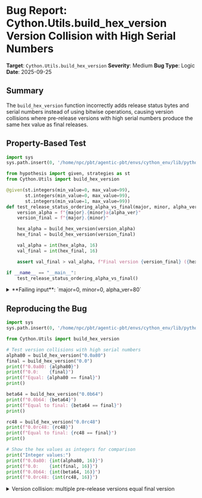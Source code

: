 # Bug Report: Cython.Utils.build_hex_version Version Collision with High Serial Numbers

**Target**: `Cython.Utils.build_hex_version`
**Severity**: Medium
**Bug Type**: Logic
**Date**: 2025-09-25

## Summary

The `build_hex_version` function incorrectly adds release status bytes and serial numbers instead of using bitwise operations, causing version collisions where pre-release versions with high serial numbers produce the same hex value as final releases.

## Property-Based Test

```python
import sys
sys.path.insert(0, '/home/npc/pbt/agentic-pbt/envs/cython_env/lib/python3.13/site-packages')

from hypothesis import given, strategies as st
from Cython.Utils import build_hex_version

@given(st.integers(min_value=0, max_value=99),
       st.integers(min_value=0, max_value=99),
       st.integers(min_value=1, max_value=99))
def test_release_status_ordering_alpha_vs_final(major, minor, alpha_ver):
    version_alpha = f"{major}.{minor}a{alpha_ver}"
    version_final = f"{major}.{minor}"

    hex_alpha = build_hex_version(version_alpha)
    hex_final = build_hex_version(version_final)

    val_alpha = int(hex_alpha, 16)
    val_final = int(hex_final, 16)

    assert val_final > val_alpha, f"Final version {version_final} ({hex_final}) should be greater than alpha {version_alpha} ({hex_alpha})"

if __name__ == "__main__":
    test_release_status_ordering_alpha_vs_final()
```

<details>

<summary>
**Failing input**: `major=0, minor=0, alpha_ver=80`
</summary>
```
Traceback (most recent call last):
  File "/home/npc/pbt/agentic-pbt/worker_/25/hypo.py", line 23, in <module>
    test_release_status_ordering_alpha_vs_final()
    ~~~~~~~~~~~~~~~~~~~~~~~~~~~~~~~~~~~~~~~~~~~^^
  File "/home/npc/pbt/agentic-pbt/worker_/25/hypo.py", line 8, in test_release_status_ordering_alpha_vs_final
    st.integers(min_value=0, max_value=99),
            ^^^
  File "/home/npc/pbt/agentic-pbt/envs/cython_env/lib/python3.13/site-packages/hypothesis/core.py", line 2124, in wrapped_test
    raise the_error_hypothesis_found
  File "/home/npc/pbt/agentic-pbt/worker_/25/hypo.py", line 20, in test_release_status_ordering_alpha_vs_final
    assert val_final > val_alpha, f"Final version {version_final} ({hex_final}) should be greater than alpha {version_alpha} ({hex_alpha})"
           ^^^^^^^^^^^^^^^^^^^^^
AssertionError: Final version 0.0 (0x000000F0) should be greater than alpha 0.0a80 (0x000000F0)
Falsifying example: test_release_status_ordering_alpha_vs_final(
    major=0,
    minor=0,
    alpha_ver=80,
)
```
</details>

## Reproducing the Bug

```python
import sys
sys.path.insert(0, '/home/npc/pbt/agentic-pbt/envs/cython_env/lib/python3.13/site-packages')

from Cython.Utils import build_hex_version

# Test version collisions with high serial numbers
alpha80 = build_hex_version("0.0a80")
final = build_hex_version("0.0")
print(f"0.0a80: {alpha80}")
print(f"0.0:    {final}")
print(f"Equal: {alpha80 == final}")
print()

beta64 = build_hex_version("0.0b64")
print(f"0.0b64: {beta64}")
print(f"Equal to final: {beta64 == final}")
print()

rc48 = build_hex_version("0.0rc48")
print(f"0.0rc48: {rc48}")
print(f"Equal to final: {rc48 == final}")
print()

# Show the hex values as integers for comparison
print("Integer values:")
print(f"0.0a80: {int(alpha80, 16)}")
print(f"0.0:    {int(final, 16)}")
print(f"0.0b64: {int(beta64, 16)}")
print(f"0.0rc48: {int(rc48, 16)}")
```

<details>

<summary>
Version collision: multiple pre-release versions equal final version
</summary>
```
0.0a80: 0x000000F0
0.0:    0x000000F0
Equal: True

0.0b64: 0x000000F0
Equal to final: True

0.0rc48: 0x000000F0
Equal to final: True

Integer values:
0.0a80: 240
0.0:    240
0.0b64: 240
0.0rc48: 240
```
</details>

## Why This Is A Bug

The function violates the fundamental principle of version ordering where pre-release versions (alpha, beta, rc) should always be less than final releases. The bug occurs because the function incorrectly adds the release status value to the serial number instead of using proper bitwise encoding.

The function's docstring at line 596 states it works "like PY_VERSION_HEX", but the implementation differs significantly from Python's standard. In Python's PY_VERSION_HEX format:
- The last byte encodes: `(release_level << 4) | serial`
- Release levels: 0xA (alpha), 0xB (beta), 0xC (rc), 0xF (final)
- Serial numbers fit in 4 bits (0-15)

However, Cython's implementation at line 614 uses addition: `digits[3] += release_status`. This causes:
- `0.0a80`: 80 + 0xA0 (160) = 240 (0xF0) - collides with final!
- `0.0b64`: 64 + 0xB0 (176) = 240 (0xF0) - collides with final!
- `0.0rc48`: 48 + 0xC0 (192) = 240 (0xF0) - collides with final!
- Final `0.0`: 0 + 0xF0 (240) = 240 (0xF0)

This breaks version comparison logic, potentially affecting dependency resolution, version constraints, and any system that relies on monotonic version ordering.

## Relevant Context

The bug is found in `/home/npc/pbt/agentic-pbt/envs/cython_env/lib/python3.13/site-packages/Cython/Utils.py` at line 614. The function processes version strings according to PEP 440 but encodes them incorrectly.

Key observations:
- The release status values are defined at line 606: `{'a': 0xA0, 'b': 0xB0, 'rc': 0xC0}`
- Final releases get 0xF0 (line 603)
- Serial numbers above certain thresholds cause collisions:
  - Alpha: serial >= 80 collides (80 + 160 = 240)
  - Beta: serial >= 64 collides (64 + 176 = 240)
  - RC: serial >= 48 collides (48 + 192 = 240)
- Serial numbers > 255 - release_status will cause byte overflow into adjacent bytes

PEP 440 reference: https://peps.python.org/pep-0440/#public-version-identifiers

## Proposed Fix

```diff
--- a/Cython/Utils.py
+++ b/Cython/Utils.py
@@ -611,7 +611,8 @@ def build_hex_version(version_string):
             digits.append(int(segment))

     digits = (digits + [0] * 3)[:4]
-    digits[3] += release_status
+    # Use bitwise OR to properly encode release status with serial, matching PY_VERSION_HEX format
+    digits[3] = release_status | (digits[3] & 0x0F)  # Clamp serial to 4 bits

     # Then, build a single hex value, two hex digits per version part.
     hexversion = 0
```